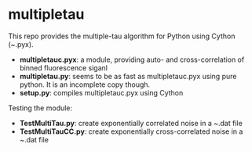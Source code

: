 multipletau
===========

This repo provides the multiple-tau algorithm for Python using Cython (~.pyx).

- **multipletauc.pyx**: a module, providing auto- and cross-correlation of binned fluorescence siganl
- **multipletau.py**: seems to be as fast as multipletauc.pyx using pure python. It is an incomplete copy though.
- **setup.py**: compiles multipletauc.pyx using Cython

Testing the module:
- **TestMultiTau.py**: create exponentially correlated noise in a ~.dat file
- **TestMultiTauCC.py**: create exponentially cross-correlated noise in a ~.dat file

